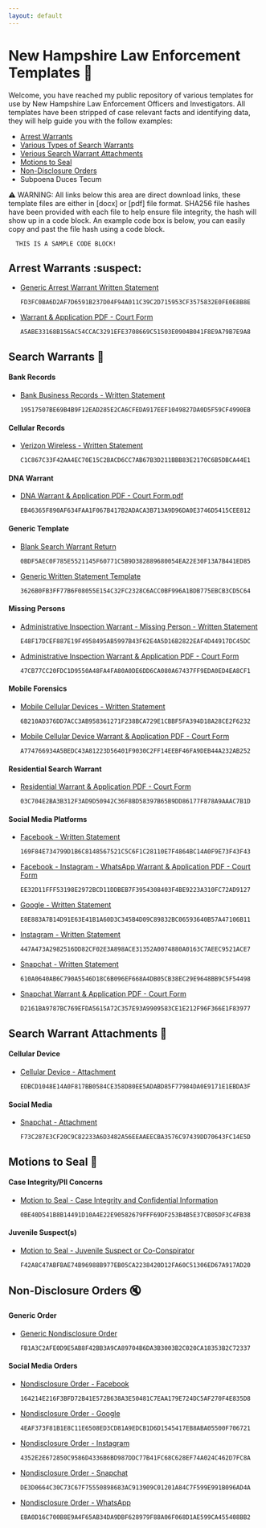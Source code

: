 ```yaml
---
layout: default
---
```

# New Hampshire Law Enforcement Templates :police_car:
Welcome, you have reached my public repository of various templates for use by New Hampshire Law Enforcement Officers and Investigators. All templates have been stripped of case relevant facts and identifying data, they will help guide you with the follow examples:
- [Arrest Warrants](https://github.com/iotdetective/nhle-resources/tree/main#arrest-warrants-suspect)
- [Various Types of Search Warrants](https://github.com/iotdetective/nhle-resources/tree/main#search-warrants-scroll)
- [Verious Search Warrant Attachments](https://github.com/iotdetective/nhsw-templates/tree/main#search-warrant-attachments-page_with_curl)
- [Motions to Seal](https://github.com/iotdetective/nhsw-templates/tree/main#motions-to-seal-lock_with_ink_pen)
- [Non-Disclosure Orders](https://github.com/iotdetective/nhsw-templates/tree/main#non-disclosure-orders-mute)
- Subpoena Duces Tecum

:warning: WARNING: All links below this area are direct download links, these template files are either in [docx]  or [pdf] file format.  SHA256 file hashes have been provided with each file to help ensure file integrity, the hash will show up in a code block.  An example code box is below, you can easily copy and past the file hash using a code block.

      THIS IS A SAMPLE CODE BLOCK!

## Arrest Warrants :suspect:
* [Generic Arrest Warrant Written Statement](https://github.com/user-attachments/files/15855589/Arrest.Warrant.Template.2.docx)

      FD3FC0BA6D2AF7D6591B237D04F94A011C39C2D715953CF3575832E0FE0E8B8E

* [Warrant & Application PDF - Court Form](https://github.com/user-attachments/files/15855594/Arrest.Warrant.and.Application.PDF.2.pdf)

      A5ABE33168B156AC54CCAC3291EFE3708669C51503E0904B041F8E9A79B7E9A8

## Search Warrants :scroll:

#### Bank Records
* [Bank Business Records - Written Statement](https://github.com/user-attachments/files/15855579/Written.Statement.Template.-.Bank.Records.docx)

      19517507BE69B4B9F12EAD285E2CA6CFEDA917EEF1049827DA0D5F59CF4990EB

#### Cellular Records
* [Verizon Wireless - Written Statement](https://github.com/user-attachments/files/15855567/Written.Statement.Template.-.Verizon.docx)

      C1C867C33F42AA4EC70E15C2BACD6CC7AB67B3D211BBB83E2170C6B5DBCA44E1

#### DNA Warrant
* [DNA Warrant & Application PDF - Court Form.pdf](https://github.com/user-attachments/files/15855601/DNA.Warrant.Application.PDF.pdf)

      EB46365F890AF634FAA1F067B417B2ADACA3B713A9D96DA0E3746D5415CEE812
  
#### Generic Template
* [Blank Search Warrant Return](https://github.com/user-attachments/files/15855597/Blank.Search.Warrant.Return.PDF.pdf)

      0BDF5AEC0F785E5521145F60771C5B9D382889680054EA22E30F13A7B441ED85

* [Generic Written Statement Template](https://github.com/user-attachments/files/15855564/Written.Statement.Template.docx)

      3626B0FB3FF77B6F08055E154C32FC2328C6ACC0BF996A1BDB775EBCB3CD5C64

#### Missing Persons
* [Administrative Inspection Warrant - Missing Person - Written Statement](https://github.com/user-attachments/files/15855578/Written.Statement.Template.-.Administrative.Inspection.Warrant.-.Missing.Person.docx)

      E48F17DCEF887E19F4958495AB5997B43F62E4A5D16B2822EAF4D44917DC45DC

* [Administrative Inspection Warrant & Application PDF - Court Form](https://github.com/user-attachments/files/15855598/Missing.Person.-.Administrative.Inspection.Warrant.PDF.pdf)

      47CB77CC20FDC1D9550A48FA4FA80A0DE6DD6CA080A67437FF9EDA0ED4EA8CF1

#### Mobile Forensics
* [Mobile Cellular Devices - Written Statement](https://github.com/user-attachments/files/15855569/Written.Statement.Template.-.Cell.Phone.docx)

      6B210AD376DD7ACC3AB958361271F238BCA729E1CBBF5FA394D18A28CE2F6232

* [Mobile Cellular Device Warrant & Application PDF - Court Form](https://github.com/user-attachments/files/15855596/Electronic.Device.Warrant.Application.PDF.pdf)

      A774766934A5BEDC43A81223D56401F9030C2FF14EEBF46FA9DEB44A232AB252

#### Residential Search Warrant
* [Residential Warrant & Application PDF - Court Form](https://github.com/user-attachments/files/15855814/Residential.Warrant.Application.PDF.pdf)

      03C704E2BA3B312F3AD9D50942C36F8BD58397B65B9DD86177F878A9AAAC7B1D

#### Social Media Platforms
* [Facebook - Written Statement](https://github.com/user-attachments/files/15855580/Written.Statement.Template.-.Facebook.docx)

      169F84E734799D1B6C8148567521C5C6F1C28110E7F4864BC14A0F9E73F43F43

* [Facebook - Instagram - WhatsApp Warrant & Application PDF - Court Form](https://github.com/user-attachments/files/15855599/Facebook-Instagram-WhatsApp.Warrant.Application.PDF.pdf)

      EE32D11FFF53198E2972BCD11DDBEB7F3954308403F4BE9223A310FC72AD9127

* [Google - Written Statement](https://github.com/user-attachments/files/15855582/Written.Statement.Template.-.Google.docx)

      E8E883A7B14D91E63E41B1A60D3C345B4D09C89832BC06593640B57A47106B11

* [Instagram - Written Statement](https://github.com/user-attachments/files/15855583/Written.Statement.Template.-.Instagram.docx)

      447A473A2982516DD82CF02E3A898ACE31352A0074880A0163C7AEEC9521ACE7

* [Snapchat - Written Statement](https://github.com/user-attachments/files/15855585/Written.Statement.Template.-.Snapchat.docx)

      610A0640AB6C790A5546D18C6B096EF668A4DB05CB38EC29E9648BB9C5F54498

* [Snapchat Warrant & Application PDF - Court Form](https://github.com/user-attachments/files/15855600/Snapchat.Warrant.Application.PDF.pdf)

      D2161BA9787BC769EFDA5615A72C357E93A9909583CE1E212F96F366E1F83977

## Search Warrant Attachments :page_with_curl:

#### Cellular Device
* [Cellular Device - Attachment](https://github.com/user-attachments/files/15855664/Cell.Phone.Device.-.Attachment.docx)

      EDBCD1048E14A0F817BB0584CE358D80EE5ADABD85F77984DA0E9171E1EBDA3F

#### Social Media  
* [Snapchat - Attachment](https://github.com/user-attachments/files/15855666/Snapchat.docx)

      F73C287E3CF20C9C82233A6D3482A56EEAAEECBA3576C97439DD70643FC14E5D

## Motions to Seal :lock_with_ink_pen:

#### Case Integrity/PII Concerns
* [Motion to Seal - Case Integrity and Confidential Information](https://github.com/user-attachments/files/15855670/Motion.to.Seal.-.Case.Integrity.and.Confidential.Information.docx)

      0BE40D541B8B14491D10A4E22E90582679FFF69DF253B4B5E37CB05DF3C4FB38

#### Juvenile Suspect(s)
* [Motion to Seal - Juvenile Suspect or Co-Conspirator](https://github.com/user-attachments/files/15855672/Motion.to.Seal.-.Juvenile.Suspect.or.Co-Conspirator.docx)

      F42A8C47ABFBAE74B96988B977EB05CA2238420D12FA60C51306ED67A917AD20

## Non-Disclosure Orders :mute:

#### Generic Order
* [Generic Nondisclosure Order](https://github.com/user-attachments/files/15855678/Nondisclosure.Order.docx)

      FB1A3C2AFE0D9E5AB8F42BB3A9CA89704B6DA3B3003B2C020CA18353B2C72337

#### Social Media Orders
* [Nondisclosure Order - Facebook](https://github.com/user-attachments/files/15855679/Nondisclosure.Order.-.Facebook.docx)

      164214E216F3BFD72B41E572B638A3E50481C7EAA179E724DC5AF270F4E835D8

* [Nondisclosure Order - Google](https://github.com/user-attachments/files/15855680/Nondisclosure.Order.-.Google.docx)

      4EAF373F81B1E8C11E6508ED3CD81A9EDCB1D6D1545417EB8ABA05500F706721

* [Nondisclosure Order - Instagram](https://github.com/user-attachments/files/15855681/Nondisclosure.Order.-.Instagram.docx)

      4352E2E672850C9586D4336B6BD987DDC77B41FC68C628EF74A024C462D7FC8A

* [Nondisclosure Order - Snapchat](https://github.com/user-attachments/files/15855682/Nondisclosure.Order.-.Snap.docx)

      DE3D0664C30C73C67F75550898683AC913909C01201A84C7F599E991B096AD4A

* [Nondisclosure Order - WhatsApp](https://github.com/user-attachments/files/15855683/Nondisclosure.Order.-.WhatsApp.docx)

      EBA0D16C700B8E9A4F65AB34DA9DBF628979F88A06F068D1AE599CA455408BB2
